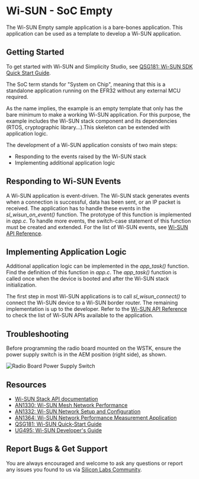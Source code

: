 # Wi-SUN - SoC Empty

The Wi-SUN Empty sample application is a bare-bones application. This application can be used as a template to develop a Wi-SUN application.

## Getting Started

To get started with Wi-SUN and Simplicity Studio, see [QSG181: Wi-SUN SDK Quick Start Guide](https://www.silabs.com/documents/public/quick-start-guides/qsg181-wi-sun-sdk-quick-start-guide.pdf).

The SoC term stands for "System on Chip", meaning that this is a standalone application running on the EFR32 without any external MCU required.

As the name implies, the example is an empty template that only has the bare minimum to make a working Wi-SUN application. For this purpose, the example includes the Wi-SUN stack component and its dependencies (RTOS, cryptographic library...).This skeleton can be extended with application logic.

The development of a Wi-SUN application consists of two main steps:

* Responding to the events raised by the Wi-SUN stack
* Implementing additional application logic

## Responding to Wi-SUN Events

A Wi-SUN application is event-driven. The Wi-SUN stack generates events when a connection is successful, data has been sent, or an IP packet is received. The application has to handle these events in the *sl_wisun_on_event()* function. The prototype of this function is implemented in *app.c*. To handle more events, the switch-case statement of this function must be created and extended. For the list of Wi-SUN events, see [Wi-SUN API Reference](https://docs.silabs.com/wisun/latest/).

## Implementing Application Logic

Additional application logic can be implemented in the *app_task()* function. Find the definition of this function in *app.c*. The *app_task()* function is called once when the device is booted and after the Wi-SUN stack initialization.

The first step in most Wi-SUN applications is to call *sl_wisun_connect()* to connect the Wi-SUN device to a Wi-SUN border router. The remaining implementation is up to the developer. Refer to the [Wi-SUN API Reference](https://docs.silabs.com/wisun/latest/) to check the list of Wi-SUN APIs available to the application.

## Troubleshooting

Before programming the radio board mounted on the WSTK, ensure the power supply switch is in the AEM position (right side), as shown.

![Radio Board Power Supply Switch](readme_img0.png)

## Resources

* [Wi-SUN Stack API documentation](https://docs.silabs.com/wisun/latest)
* [AN1330: Wi-SUN Mesh Network Performance](https://www.silabs.com/documents/public/application-notes/an1330-wi-sun-network-performance.pdf)
* [AN1332: Wi-SUN Network Setup and Configuration](https://www.silabs.com/documents/public/application-notes/an1332-wi-sun-network-configuration.pdf)
* [AN1364: Wi-SUN Network Performance Measurement Application](https://www.silabs.com/documents/public/application-notes/an1364-wi-sun-network-performance-measurement-app.pdf)
* [QSG181: Wi-SUN Quick-Start Guide](https://www.silabs.com/documents/public/quick-start-guides/qsg181-wi-sun-sdk-quick-start-guide.pdf)
* [UG495: Wi-SUN Developer's Guide](https://www.silabs.com/documents/public/user-guides/ug495-wi-sun-developers-guide.pdf)

## Report Bugs & Get Support

You are always encouraged and welcome to ask any questions or report any issues you found to us via [Silicon Labs Community](https://community.silabs.com/s/topic/0TO1M000000qHc6WAE/wisun).
